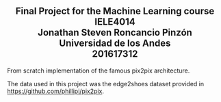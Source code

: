 <h2><center>Final Project for the Machine Learning course IELE4014<br> Jonathan Steven Roncancio Pinzón <br>Universidad de los Andes <br>201617312 </center></h2>

From scratch implementation of the famous pix2pix architecture. 

The data used in this project was the edge2shoes dataset provided in https://github.com/phillipi/pix2pix. 

